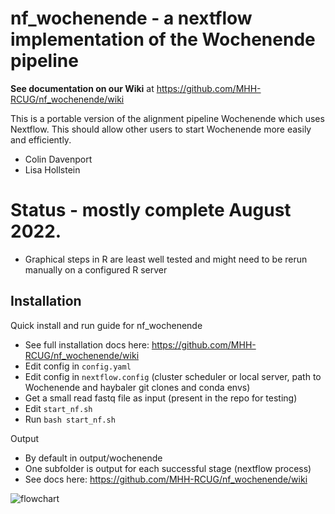 
# nf_wochenende - a nextflow implementation of the Wochenende pipeline

**See documentation on our Wiki** at https://github.com/MHH-RCUG/nf_wochenende/wiki

This is a portable version of the alignment pipeline Wochenende which uses Nextflow. This should allow other users to start Wochenende more easily and efficiently.

* Colin Davenport
* Lisa Hollstein

# Status - mostly complete August 2022. 
* Graphical steps in R are least well tested and might need to be rerun manually on a configured R server


## Installation

Quick install and run guide for nf_wochenende
* See full installation docs here: https://github.com/MHH-RCUG/nf_wochenende/wiki
* Edit config in `config.yaml`
* Edit config in `nextflow.config`  (cluster scheduler or local server, path to Wochenende and haybaler git clones and conda envs)
* Get a small read fastq file as input (present in the repo for testing)
* Edit `start_nf.sh`
* Run `bash start_nf.sh`

Output
* By default in output/wochenende
* One subfolder is output for each successful stage (nextflow process)
* See docs here: https://github.com/MHH-RCUG/nf_wochenende/wiki




![flowchart](https://user-images.githubusercontent.com/6094884/180654822-5d6d3129-e50a-485b-9fc8-52def87cb4b9.png)


